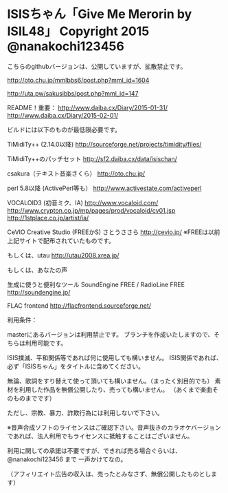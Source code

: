 ISISちゃん「Give Me Merorin by ISIL48」
Copyright 2015 @nanakochi123456
================
こちらのgithubバージョンは、公開していますが、拡散禁止です。


http://oto.chu.jp/mmlbbs6/post.php?mml_id=1604

http://uta.pw/sakusibbs/post.php?mml_id=147

README！重要：
http://www.daiba.cx/Diary/2015-01-31/
http://www.daiba.cx/Diary/2015-02-01/

ビルドには以下のものが最低限必要です。

TiMidiTy++ (2.14.0以降)
http://sourceforge.net/projects/timidity/files/

TiMidiTy++のパッチセット
http://sf2.daiba.cx/data/isischan/

csakura（テキスト音楽さくら）
http://oto.chu.jp/

perl 5.8以降 (ActivePerl等も）
http://www.activestate.com/activeperl

VOCALOID3 (初音ミク、IA)
http://www.vocaloid.com/
http://www.crypton.co.jp/mp/pages/prod/vocaloid/cv01.jsp
http://1stplace.co.jp/artist/ia/

CeVIO Creative Studio (FREEかS) さとうささら
http://cevio.jp/
※FREEは以前上記サイトで配布されていたものです。

もしくは、utau
http://utau2008.xrea.jp/

もしくは、あなたの声


生成に使うと便利なツール
SoundEngine FREE / RadioLine FREE
http://soundengine.jp/

FLAC frontend
http://flacfrontend.sourceforge.net/

利用条件：

masterにあるバージョンは利用禁止です。
ブランチを作成いたしますので、そちらは利用可能です。

ISIS撲滅、平和関係等であれば何に使用しても構いません。
ISIS関係であれば、必ず「ISISちゃん」をタイトルに含めてください。

無論、歌詞をすり替えて使って頂いても構いません。（まったく別目的でも）
素材を利用した作品を無償公開したり、売っても構いません。
（あくまで楽曲そのものまでです）

ただし、宗教、暴力、詐欺行為には利用しないで下さい。

※音声合成ソフトのライセンスはご確認下さい。音声抜きのカラオケバージョンであれば、法人利用でもライセンスに抵触することはございません。

利用に関しての承諾は不要ですが、できれば売る場合ぐらいは、@nanakochi123456 まで
一声かけてなの。

（アフィリエイト広告の収入は、売ったとみなさず、無償公開したものとします）

